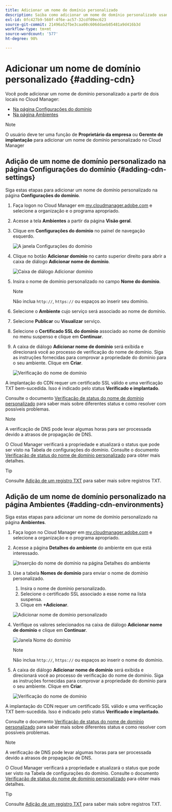 ```yaml
---
title: Adicionar um nome de domínio personalizado
description: Saiba como adicionar um nome de domínio personalizado usando o Cloud Manager.
exl-id: 0fc427b9-560f-4f6e-ac57-32cdf09ec623
source-git-commit: 21496a52fbe3caa08c606ddaeb85481a9d416b3d
workflow-type: tm+mt
source-wordcount: '577'
ht-degree: 98%

---
```


# Adicionar um nome de domínio personalizado {#adding-cdn}

Você pode adicionar um nome de domínio personalizado a partir de dois locais no Cloud Manager:

* [Na página Configurações do domínio](#adding-cdn-settings)
* [Na página Ambientes](#adding-cdn-environments)

>[!NOTE]
>
>O usuário deve ter uma função de **Proprietário da empresa** ou **Gerente de implantação** para adicionar um nome de domínio personalizado no Cloud Manager

## Adição de um nome de domínio personalizado na página Configurações do domínio {#adding-cdn-settings}

Siga estas etapas para adicionar um nome de domínio personalizado na página **Configurações do domínio**.

1. Faça logon no Cloud Manager em [my.cloudmanager.adobe.com](https://my.cloudmanager.adobe.com/) e selecione a organização e o programa apropriado.

1. Acesse a tela **Ambientes** a partir da página **Visão geral**.

1. Clique em **Configurações do domínio** no painel de navegação esquerdo.

   ![A janela Configurações do domínio](/help/implementing/cloud-manager/assets/cdn/cdn-create.png)

1. Clique no botão **Adicionar domínio** no canto superior direito para abrir a caixa de diálogo **Adicionar nome de domínio**.

   ![Caixa de diálogo Adicionar domínio](/help/implementing/cloud-manager/assets/cdn/add-cdn1.png)

1. Insira o nome de domínio personalizado no campo **Nome do domínio**.

   >[!NOTE]
   >
   >Não inclua `http://`, `https://` ou espaços ao inserir seu domínio.

1. Selecione o **Ambiente** cujo serviço será associado ao nome de domínio.

1. Selecione **Publicar** ou **Visualizar** serviço.

1. Selecione o **Certificado SSL do domínio** associado ao nome de domínio no menu suspenso e clique em **Continuar**.

1. A caixa de diálogo **Adicionar nome de domínio** será exibida e direcionará você ao processo de verificação do nome de domínio. Siga as instruções fornecidas para comprovar a propriedade do domínio para o seu ambiente. Clique em **Criar**.

   ![Verificação do nome de domínio](/help/implementing/cloud-manager/assets/cdn/cdn-create6.png)

A implantação do CDN requer um certificado SSL válido e uma verificação TXT bem-sucedida. Isso é indicado pelo status **Verificado e implantado**.

Consulte o documento [Verificação de status do nome de domínio personalizado](/help/implementing/cloud-manager/custom-domain-names/check-domain-name-status.md) para saber mais sobre diferentes status e como resolver com possíveis problemas.

>[!NOTE]
>
>A verificação de DNS pode levar algumas horas para ser processada devido a atrasos de propagação de DNS.
>
>O Cloud Manager verificará a propriedade e atualizará o status que pode ser visto na Tabela de configurações do domínio. Consulte o documento [Verificação de status do nome de domínio personalizado](/help/implementing/cloud-manager/custom-domain-names/check-domain-name-status.md) para obter mais detalhes.

>[!TIP]
>
>Consulte [Adição de um registro TXT](/help/implementing/cloud-manager/custom-domain-names/add-text-record.md) para saber mais sobre registros TXT.

## Adição de um nome de domínio personalizado na página Ambientes {#adding-cdn-environments}

Siga estas etapas para adicionar um nome de domínio personalizado na página **Ambientes**.

1. Faça logon no Cloud Manager em [my.cloudmanager.adobe.com](https://my.cloudmanager.adobe.com/) e selecione a organização e o programa apropriado.

1. Acesse a página **Detalhes do ambiente** do ambiente em que está interessado.

   ![Inserção do nome de domínio na página Detalhes do ambiente](/help/implementing/cloud-manager/assets/cdn/cdn-create4.png)

1. Use a tabela **Nomes de domínio** para enviar o nome de domínio personalizado.

   1. Insira o nome de domínio personalizado.
   1. Selecione o certificado SSL associado a esse nome na lista suspensa.
   1. Clique em **+Adicionar**.

   ![Adicionar nome de domínio personalizado](/help/implementing/cloud-manager/assets/cdn/cdn-create3.png)

1. Verifique os valores selecionados na caixa de diálogo **Adicionar nome de domínio** e clique em **Continuar**.

   ![Janela Nome do domínio](/help/implementing/cloud-manager/assets/cdn/cdn-create5.png)

   >[!NOTE]
   >
   >Não inclua `http://`, `https://` ou espaços ao inserir o nome do domínio.

1. A caixa de diálogo **Adicionar nome de domínio** será exibida e direcionará você ao processo de verificação do nome de domínio. Siga as instruções fornecidas para comprovar a propriedade do domínio para o seu ambiente. Clique em **Criar**.

   ![Verificação do nome de domínio](/help/implementing/cloud-manager/assets/cdn/cdn-create6.png)

A implantação do CDN requer um certificado SSL válido e uma verificação TXT bem-sucedida. Isso é indicado pelo status **Verificado e implantado**.

Consulte o documento [Verificação de status do nome de domínio personalizado](/help/implementing/cloud-manager/custom-domain-names/check-domain-name-status.md) para saber mais sobre diferentes status e como resolver com possíveis problemas.

>[!NOTE]
>
>A verificação de DNS pode levar algumas horas para ser processada devido a atrasos de propagação de DNS.
>
>O Cloud Manager verificará a propriedade e atualizará o status que pode ser visto na Tabela de configurações do domínio. Consulte o documento [Verificação de status do nome de domínio personalizado](/help/implementing/cloud-manager/custom-domain-names/check-domain-name-status.md) para obter mais detalhes.

>[!TIP]
>
>Consulte [Adição de um registro TXT](/help/implementing/cloud-manager/custom-domain-names/add-text-record.md) para saber mais sobre registros TXT.
